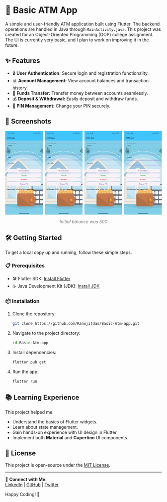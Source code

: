 # 🚀 Basic ATM App

A simple and user-friendly ATM application built using Flutter. The backend operations are handled in Java through `MainActivity.java`. This project was created for an Object-Oriented Programming (OOP) college assignment. The UI is currently very basic, and I plan to work on improving it in the future.

## ✨ Features

- 🔒 **User Authentication:** Secure login and registration functionality.
- 📊 **Account Management:** View account balances and transaction history.
- 💸 **Funds Transfer:** Transfer money between accounts seamlessly.
- 💰 **Deposit & Withdrawal:** Easily deposit and withdraw funds.
- 🔐 **PIN Management:** Change your PIN securely.

## 📸 Screenshots

<div style="display: flex; flex-wrap: wrap; justify-content: space-between;">
  <img src="atm app image 2.jpg" alt="UI Screen" style="width: 24%;">
  <img src="atm app image 4.jpg" alt="UI Screen" style="width: 24%;">
  <img src="atm app image 5.jpg" alt="UI Screen" style="width: 24%;">
  <img src="atm app image 6.jpg" alt="UI Screen" style="width: 24%;">
</div>

<p style="text-align: center; font-size: 14px; color: gray;"><i>Initial balance was 500</i></p>

## 🛠️ Getting Started

To get a local copy up and running, follow these simple steps.

### 📋 Prerequisites

- 🛠️ Flutter SDK: [Install Flutter](https://flutter.dev/docs/get-started/install)
- ☕ Java Development Kit (JDK): [Install JDK](https://www.oracle.com/java/technologies/javase-jdk11-downloads.html)

### 📦 Installation

1. Clone the repository:
   ```sh
   git clone https://github.com/Ranojitdas/Basic-Atm-app.git
   ```
2. Navigate to the project directory:
   ```sh
   cd Basic-Atm-app
   ```
3. Install dependencies:
   ```sh
   flutter pub get
   ```
4. Run the app:
   ```sh
   flutter run
   ```

## 📚 Learning Experience

This project helped me:

- Understand the basics of Flutter widgets.
- Learn about state management.
- Gain hands-on experience with UI design in Flutter.
- Implement both **Material** and **Cupertino** UI components.

## 📜 License

This project is open-source under the [MIT License](LICENSE).

---

🔗 **Connect with Me:**\
[LinkedIn](https://www.linkedin.com/in/your-profile) | [GitHub](https://github.com/Ranojitdas) | [Twitter](https://twitter.com/yourhandle)

Happy Coding! 🎉
